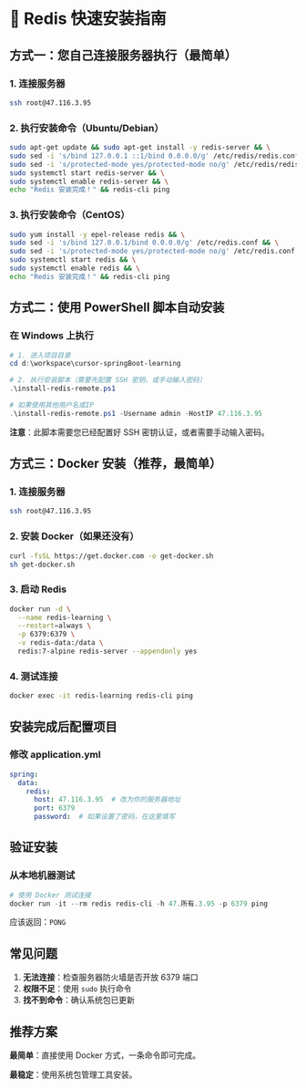 # 🚀 Redis 快速安装指南

## 方式一：您自己连接服务器执行（最简单）

### 1. 连接服务器
```bash
ssh root@47.116.3.95
```

### 2. 执行安装命令（Ubuntu/Debian）
```bash
sudo apt-get update && sudo apt-get install -y redis-server && \
sudo sed -i 's/bind 127.0.0.1 ::1/bind 0.0.0.0/g' /etc/redis/redis.conf && \
sudo sed -i 's/protected-mode yes/protected-mode no/g' /etc/redis/redis.conf && \
sudo systemctl start redis-server && \
sudo systemctl enable redis-server && \
echo "Redis 安装完成！" && redis-cli ping
```

### 3. 执行安装命令（CentOS）
```bash
sudo yum install -y epel-release redis && \
sudo sed -i 's/bind 127.0.0.1/bind 0.0.0.0/g' /etc/redis.conf && \
sudo sed -i 's/protected-mode yes/protected-mode no/g' /etc/redis.conf && \
sudo systemctl start redis && \
sudo systemctl enable redis && \
echo "Redis 安装完成！" && redis-cli ping
```

## 方式二：使用 PowerShell 脚本自动安装

### 在 Windows 上执行
```powershell
# 1. 进入项目目录
cd d:\workspace\cursor-springBoot-learning

# 2. 执行安装脚本（需要先配置 SSH 密钥，或手动输入密码）
.\install-redis-remote.ps1

# 如果使用其他用户名或IP
.\install-redis-remote.ps1 -Username admin -HostIP 47.116.3.95
```

**注意**：此脚本需要您已经配置好 SSH 密钥认证，或者需要手动输入密码。

## 方式三：Docker 安装（推荐，最简单）

### 1. 连接服务器
```bash
ssh root@47.116.3.95
```

### 2. 安装 Docker（如果还没有）
```bash
curl -fsSL https://get.docker.com -o get-docker.sh
sh get-docker.sh
```

### 3. 启动 Redis
```bash
docker run -d \
  --name redis-learning \
  --restart=always \
  -p 6379:6379 \
  -v redis-data:/data \
  redis:7-alpine redis-server --appendonly yes
```

### 4. 测试连接
```bash
docker exec -it redis-learning redis-cli ping
```

## 安装完成后配置项目

### 修改 application.yml
```yaml
spring:
  data:
    redis:
      host: 47.116.3.95  # 改为你的服务器地址
      port: 6379
      password:  # 如果设置了密码，在这里填写
```

## 验证安装

### 从本地机器测试
```powershell
# 使用 Docker 测试连接
docker run -it --rm redis redis-cli -h 47.所有.3.95 -p 6379 ping
```

应该返回：`PONG`

## 常见问题

1. **无法连接**：检查服务器防火墙是否开放 6379 端口
2. **权限不足**：使用 `sudo` 执行命令
3. **找不到命令**：确认系统包已更新

## 推荐方案

**最简单**：直接使用 Docker 方式，一条命令即可完成。

**最稳定**：使用系统包管理工具安装。
